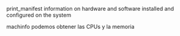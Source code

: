 print_manifest
information on hardware and software installed and configured on the system

machinfo
  podemos obtener las CPUs y la memoria
